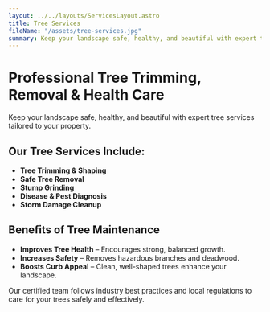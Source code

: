 ```yaml
---
layout: ../../layouts/ServicesLayout.astro
title: Tree Services
fileName: "/assets/tree-services.jpg"
summary: Keep your landscape safe, healthy, and beautiful with expert tree services tailored to your property.
---
```


# Professional Tree Trimming, Removal & Health Care

Keep your landscape safe, healthy, and beautiful with expert tree services tailored to your property.

## Our Tree Services Include:

- **Tree Trimming & Shaping**  
- **Safe Tree Removal**  
- **Stump Grinding**  
- **Disease & Pest Diagnosis**  
- **Storm Damage Cleanup**

## Benefits of Tree Maintenance

- **Improves Tree Health** – Encourages strong, balanced growth.
- **Increases Safety** – Removes hazardous branches and deadwood.
- **Boosts Curb Appeal** – Clean, well-shaped trees enhance your landscape.

Our certified team follows industry best practices and local regulations to care for your trees safely and effectively.
